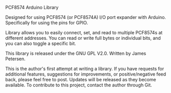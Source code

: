 PCF8574 Arduino Library

Designed for using PCF8574 (or PCF8574A) I/O port expander with Arduino. Specifically for using the pins for GPIO.

Library allows you to easily connect, set, and read to multiple PCF8574s at different addresses. You can read or write full bytes or individual bits, and you can also toggle a specific bit.

This library is released under the GNU GPL V2.0. Written by James Petersen.

This is the author's first attempt at writing a library. If you have requests for additional features, suggestions for improvements, or positive/negative feed back, please feel free to post. Updates will be released as they become available. To contribute to this project, contact the author through Git.